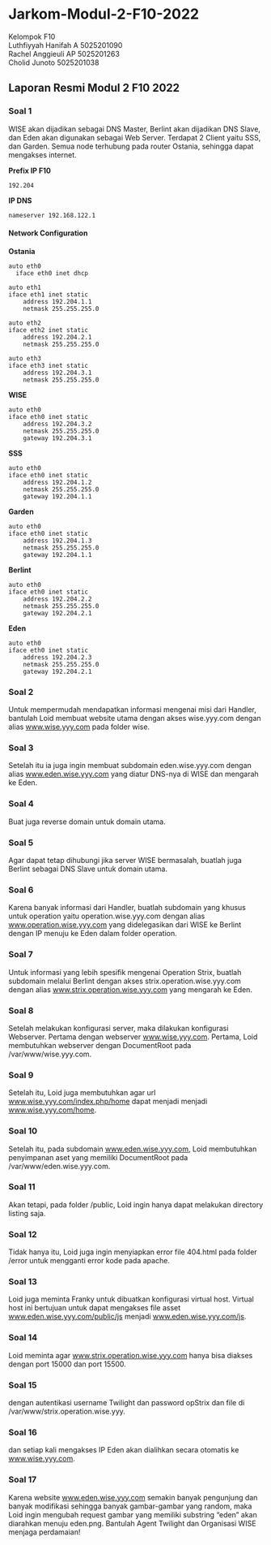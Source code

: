 # Jarkom-Modul-2-F10-2022

Kelompok F10 <br/>
Luthfiyyah Hanifah A  5025201090 <br/>
Rachel Anggieuli AP   5025201263 <br/>
Cholid Junoto         5025201038 <br/>

## Laporan Resmi Modul 2 F10 2022

### Soal 1
WISE akan dijadikan sebagai DNS Master, Berlint akan dijadikan DNS Slave, dan Eden akan digunakan sebagai Web Server. Terdapat 2 Client yaitu SSS, dan Garden. Semua node terhubung pada router Ostania, sehingga dapat mengakses internet.

**Prefix IP F10**

    192.204
**IP DNS**

    nameserver 192.168.122.1

#### Network Configuration
**Ostania**

    auto eth0
      iface eth0 inet dhcp

    auto eth1
    iface eth1 inet static
	    address 192.204.1.1
	    netmask 255.255.255.0

    auto eth2
    iface eth2 inet static
	    address 192.204.2.1
	    netmask 255.255.255.0

    auto eth3
    iface eth3 inet static
	    address 192.204.3.1
	    netmask 255.255.255.0
      
**WISE**

    auto eth0
    iface eth0 inet static
	    address 192.204.3.2
	    netmask 255.255.255.0
	    gateway 192.204.3.1

**SSS**

    auto eth0
    iface eth0 inet static
	    address 192.204.1.2
	    netmask 255.255.255.0
	    gateway 192.204.1.1

**Garden**

    auto eth0
    iface eth0 inet static
	    address 192.204.1.3
	    netmask 255.255.255.0
	    gateway 192.204.1.1

**Berlint**

    auto eth0
    iface eth0 inet static
	    address 192.204.2.2
	    netmask 255.255.255.0
	    gateway 192.204.2.1

**Eden**

    auto eth0
    iface eth0 inet static
	    address 192.204.2.3
	    netmask 255.255.255.0
	    gateway 192.204.2.1

### Soal 2
Untuk mempermudah mendapatkan informasi mengenai misi dari Handler, bantulah Loid membuat website utama dengan akses wise.yyy.com dengan alias www.wise.yyy.com pada folder wise.

### Soal 3
Setelah itu ia juga ingin membuat subdomain eden.wise.yyy.com dengan alias www.eden.wise.yyy.com yang diatur DNS-nya di WISE dan mengarah ke Eden.

### Soal 4
Buat juga reverse domain untuk domain utama.

### Soal 5
Agar dapat tetap dihubungi jika server WISE bermasalah, buatlah juga Berlint sebagai DNS Slave untuk domain utama.

### Soal 6
Karena banyak informasi dari Handler, buatlah subdomain yang khusus untuk operation yaitu operation.wise.yyy.com dengan alias www.operation.wise.yyy.com yang didelegasikan dari WISE ke Berlint dengan IP menuju ke Eden dalam folder operation.

### Soal 7
Untuk informasi yang lebih spesifik mengenai Operation Strix, buatlah subdomain melalui Berlint dengan akses strix.operation.wise.yyy.com dengan alias www.strix.operation.wise.yyy.com yang mengarah ke Eden.

### Soal 8
Setelah melakukan konfigurasi server, maka dilakukan konfigurasi Webserver. Pertama dengan webserver www.wise.yyy.com. Pertama, Loid membutuhkan webserver dengan DocumentRoot pada /var/www/wise.yyy.com.

### Soal 9
Setelah itu, Loid juga membutuhkan agar url www.wise.yyy.com/index.php/home dapat menjadi menjadi www.wise.yyy.com/home.

### Soal 10
Setelah itu, pada subdomain www.eden.wise.yyy.com, Loid membutuhkan penyimpanan aset yang memiliki DocumentRoot pada /var/www/eden.wise.yyy.com.

### Soal 11
Akan tetapi, pada folder /public, Loid ingin hanya dapat melakukan directory listing saja.

### Soal 12
Tidak hanya itu, Loid juga ingin menyiapkan error file 404.html pada folder /error untuk mengganti error kode pada apache.

### Soal 13
Loid juga meminta Franky untuk dibuatkan konfigurasi virtual host. Virtual host ini bertujuan untuk dapat mengakses file asset www.eden.wise.yyy.com/public/js menjadi www.eden.wise.yyy.com/js.

### Soal 14
Loid meminta agar www.strix.operation.wise.yyy.com hanya bisa diakses dengan port 15000 dan port 15500.

### Soal 15
dengan autentikasi username Twilight dan password opStrix dan file di /var/www/strix.operation.wise.yyy.

### Soal 16
dan setiap kali mengakses IP Eden akan dialihkan secara otomatis ke www.wise.yyy.com.

### Soal 17
Karena website
www.eden.wise.yyy.com semakin banyak pengunjung dan banyak modifikasi sehingga banyak gambar-gambar yang random, maka Loid ingin mengubah request gambar yang memiliki substring “eden” akan diarahkan menuju eden.png. Bantulah Agent Twilight dan Organisasi WISE menjaga perdamaian!
